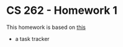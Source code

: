 # CS 262 - Homework 1

This homework is based on [this](https://cs.calvin.edu/courses/cs/262/kvlinden/03management/homework.html)

* a task tracker
